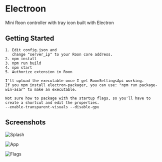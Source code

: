 # Electroon
Mini Roon controller with tray icon built with Electron

## Getting Started
```
1. Edit config.json and
   change "server_ip" to your Roon core address.
2. npm install
3. npm run build
4. npm start
5. Authorize extension in Roon

I'll upload the executable once I get RoonSettingsApi working.
If you npm install electron-packager, you can use: "npm run package-win-asar" to make an executable. 

Not sure how to package with the startup flags, so you'll have to create a shortcut and edit the properties.
--enable-transparent-visuals --disable-gpu
```

## Screenshots
![Splash](https://github.com/wwwizzarrdry/Electroon/blob/master/splashscreen.PNG)

![App](https://github.com/wwwizzarrdry/Electroon/blob/master/trayapp.PNG)

![Flags](https://github.com/wwwizzarrdry/Electroon/blob/master/flags.PNG)


  
